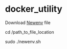 # docker_utility
Download [Newenv](https://github.com/123Lookatme/docker_utility/blob/master/newenv.sh) file

cd /path_to_file_location

sudo ./newenv.sh
